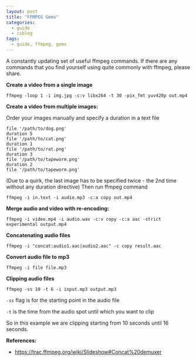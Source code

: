 ```yaml
---
layout: post
title: "FFMPEG Gems"
categories:
  - guide
  - csblog
tags:
  - guide, ffmpeg, gems
---
```

A constantly updating set of useful ffmpeg commands. If there are any commands that you find yourself using quite commonly with ffmpeg, please share.

**Create a video from a single image**
```
ffmpeg -loop 1 -i img.jpg -c:v libx264 -t 30 -pix_fmt yuv420p out.mp4
```

**Create a video from multiple images:**

Order your images manually and specify a duration in a text file
```
file '/path/to/dog.png'
duration 5
file '/path/to/cat.png'
duration 1
file '/path/to/rat.png'
duration 3
file '/path/to/tapeworm.png'
duration 2
file '/path/to/tapeworm.png'
```
(Due to a quirk, the last image has to be specified twice - the 2nd time without any duration directive)
Then run ffmpeg command
```
ffmpeg -i in.text -i audio.mp3 -c:a copy out.mp4
```

**Merge audio and video with re-encoding:**
```
ffmpeg -i video.mp4 -i audio.wav -c:v copy -c:a aac -strict experimental output.mp4
```

**Concatenating audio files**
```
ffmpeg -i "concat:audio1.aac|audio2.aac" -c copy result.aac
```

**Convert audio file to mp3**
```
ffmpeg -i file file.mp3
```
**Clipping audio files**
```
ffmpeg -ss 10 -t 6 -i input.mp3 output.mp3
```
`-ss` flag is for the starting point in the audio file

`-t` is the time from the audio spot until which you want to clip

So in this example we are clipping starting from 10 seconds until 16 seconds.

**References:**
- https://trac.ffmpeg.org/wiki/Slideshow#Concat%20demuxer
